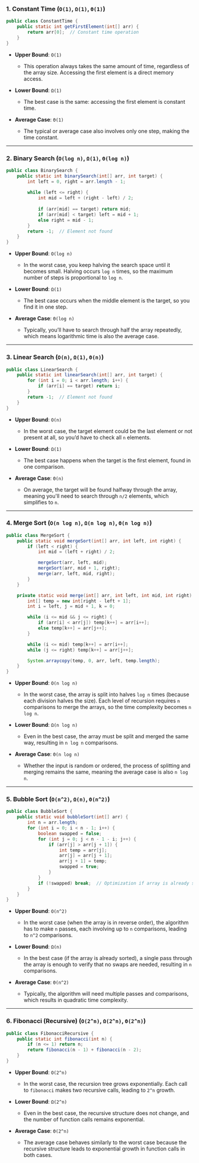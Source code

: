 
### 1. Constant Time (`O(1)`, `Ω(1)`, `Θ(1)`)

```java
public class ConstantTime {
    public static int getFirstElement(int[] arr) {
        return arr[0];  // Constant time operation
    }
}
```

- **Upper Bound**: `O(1)`
  - This operation always takes the same amount of time, regardless of the array size. Accessing the first element is a direct memory access.
  
- **Lower Bound**: `Ω(1)`
  - The best case is the same: accessing the first element is constant time.
  
- **Average Case**: `Θ(1)`
  - The typical or average case also involves only one step, making the time constant.

---

### 2. Binary Search (`O(log n)`, `Ω(1)`, `Θ(log n)`)

```java
public class BinarySearch {
    public static int binarySearch(int[] arr, int target) {
        int left = 0, right = arr.length - 1;
        
        while (left <= right) {
            int mid = left + (right - left) / 2;
            
            if (arr[mid] == target) return mid;
            if (arr[mid] < target) left = mid + 1;
            else right = mid - 1;
        }
        return -1;  // Element not found
    }
}
```

- **Upper Bound**: `O(log n)`
  - In the worst case, you keep halving the search space until it becomes small. Halving occurs `log n` times, so the maximum number of steps is proportional to `log n`.
  
- **Lower Bound**: `Ω(1)`
  - The best case occurs when the middle element is the target, so you find it in one step.
  
- **Average Case**: `Θ(log n)`
  - Typically, you’ll have to search through half the array repeatedly, which means logarithmic time is also the average case.

---

### 3. Linear Search (`O(n)`, `Ω(1)`, `Θ(n)`)

```java
public class LinearSearch {
    public static int linearSearch(int[] arr, int target) {
        for (int i = 0; i < arr.length; i++) {
            if (arr[i] == target) return i;
        }
        return -1;  // Element not found
    }
}
```

- **Upper Bound**: `O(n)`
  - In the worst case, the target element could be the last element or not present at all, so you’d have to check all `n` elements.
  
- **Lower Bound**: `Ω(1)`
  - The best case happens when the target is the first element, found in one comparison.
  
- **Average Case**: `Θ(n)`
  - On average, the target will be found halfway through the array, meaning you'll need to search through `n/2` elements, which simplifies to `n`.

---

### 4. Merge Sort (`O(n log n)`, `Ω(n log n)`, `Θ(n log n)`)

```java
public class MergeSort {
    public static void mergeSort(int[] arr, int left, int right) {
        if (left < right) {
            int mid = (left + right) / 2;

            mergeSort(arr, left, mid);
            mergeSort(arr, mid + 1, right);
            merge(arr, left, mid, right);
        }
    }

    private static void merge(int[] arr, int left, int mid, int right) {
        int[] temp = new int[right - left + 1];
        int i = left, j = mid + 1, k = 0;

        while (i <= mid && j <= right) {
            if (arr[i] < arr[j]) temp[k++] = arr[i++];
            else temp[k++] = arr[j++];
        }

        while (i <= mid) temp[k++] = arr[i++];
        while (j <= right) temp[k++] = arr[j++];

        System.arraycopy(temp, 0, arr, left, temp.length);
    }
}
```

- **Upper Bound**: `O(n log n)`
  - In the worst case, the array is split into halves `log n` times (because each division halves the size). Each level of recursion requires `n` comparisons to merge the arrays, so the time complexity becomes `n log n`.
  
- **Lower Bound**: `Ω(n log n)`
  - Even in the best case, the array must be split and merged the same way, resulting in `n log n` comparisons.
  
- **Average Case**: `Θ(n log n)`
  - Whether the input is random or ordered, the process of splitting and merging remains the same, meaning the average case is also `n log n`.

---

### 5. Bubble Sort (`O(n^2)`, `Ω(n)`, `Θ(n^2)`)

```java
public class BubbleSort {
    public static void bubbleSort(int[] arr) {
        int n = arr.length;
        for (int i = 0; i < n - 1; i++) {
            boolean swapped = false;
            for (int j = 0; j < n - 1 - i; j++) {
                if (arr[j] > arr[j + 1]) {
                    int temp = arr[j];
                    arr[j] = arr[j + 1];
                    arr[j + 1] = temp;
                    swapped = true;
                }
            }
            if (!swapped) break;  // Optimization if array is already sorted
        }
    }
}
```

- **Upper Bound**: `O(n^2)`
  - In the worst case (when the array is in reverse order), the algorithm has to make `n` passes, each involving up to `n` comparisons, leading to `n^2` comparisons.
  
- **Lower Bound**: `Ω(n)`
  - In the best case (if the array is already sorted), a single pass through the array is enough to verify that no swaps are needed, resulting in `n` comparisons.
  
- **Average Case**: `Θ(n^2)`
  - Typically, the algorithm will need multiple passes and comparisons, which results in quadratic time complexity.

---

### 6. Fibonacci (Recursive) (`O(2^n)`, `Ω(2^n)`, `Θ(2^n)`)

```java
public class FibonacciRecursive {
    public static int fibonacci(int n) {
        if (n <= 1) return n;
        return fibonacci(n - 1) + fibonacci(n - 2);
    }
}
```

- **Upper Bound**: `O(2^n)`
  - In the worst case, the recursion tree grows exponentially. Each call to `fibonacci` makes two recursive calls, leading to `2^n` growth.
  
- **Lower Bound**: `Ω(2^n)`
  - Even in the best case, the recursive structure does not change, and the number of function calls remains exponential.
  
- **Average Case**: `Θ(2^n)`
  - The average case behaves similarly to the worst case because the recursive structure leads to exponential growth in function calls in both cases.
